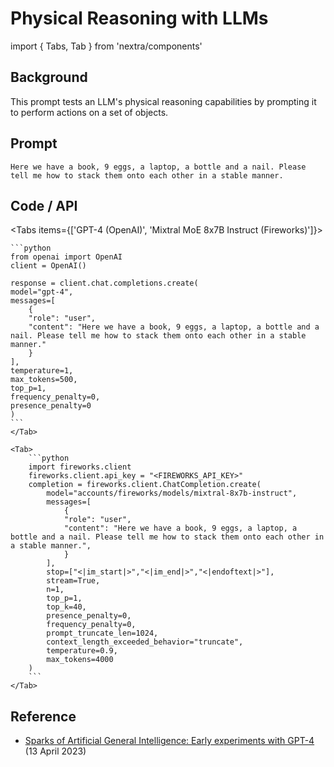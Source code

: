 # Physical Reasoning with LLMs

import { Tabs, Tab } from 'nextra/components'

## Background

This prompt tests an LLM's physical reasoning capabilities by prompting it to perform actions on a set of objects.

## Prompt

```
Here we have a book, 9 eggs, a laptop, a bottle and a nail. Please tell me how to stack them onto each other in a stable manner.
```

## Code / API

<Tabs items={['GPT-4 (OpenAI)', 'Mixtral MoE 8x7B Instruct (Fireworks)']}>
    <Tab>
  
    ```python
    from openai import OpenAI
    client = OpenAI()

    response = client.chat.completions.create(
    model="gpt-4",
    messages=[
        {
        "role": "user",
        "content": "Here we have a book, 9 eggs, a laptop, a bottle and a nail. Please tell me how to stack them onto each other in a stable manner."
        }
    ],
    temperature=1,
    max_tokens=500,
    top_p=1,
    frequency_penalty=0,
    presence_penalty=0
    )
    ```
    </Tab>

    <Tab>
        ```python
        import fireworks.client
        fireworks.client.api_key = "<FIREWORKS_API_KEY>"
        completion = fireworks.client.ChatCompletion.create(
            model="accounts/fireworks/models/mixtral-8x7b-instruct",
            messages=[
                {
                "role": "user",
                "content": "Here we have a book, 9 eggs, a laptop, a bottle and a nail. Please tell me how to stack them onto each other in a stable manner.",
                }
            ],
            stop=["<|im_start|>","<|im_end|>","<|endoftext|>"],
            stream=True,
            n=1,
            top_p=1,
            top_k=40,
            presence_penalty=0,
            frequency_penalty=0,
            prompt_truncate_len=1024,
            context_length_exceeded_behavior="truncate",
            temperature=0.9,
            max_tokens=4000
        )
        ```
    </Tab>

</Tabs>

## Reference

- [Sparks of Artificial General Intelligence: Early experiments with GPT-4](https://arxiv.org/abs/2303.12712) (13 April 2023)
